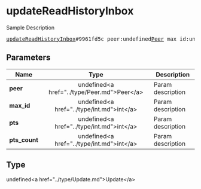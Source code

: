 # updateReadHistoryInbox

Sample Description

<pre>
<a href="../constructor/updateReadHistoryInbox.md">updateReadHistoryInbox</a>#9961fd5c peer:undefined<a href="../type/Peer.md">Peer</a> max_id:undefined<a href="../type/int.md">int</a> pts:undefined<a href="../type/int.md">int</a> pts_count:undefined<a href="../type/int.md">int</a> = undefined<a href="../type/Update.md">Update</a>;
</pre>

## Parameters

| Name | Type | Description |
|------|:----:|-------------|
| **peer** | undefined&lt;a href=&#34;../type/Peer.md&#34;&gt;Peer&lt;/a&gt; | Param description |
| **max_id** | undefined&lt;a href=&#34;../type/int.md&#34;&gt;int&lt;/a&gt; | Param description |
| **pts** | undefined&lt;a href=&#34;../type/int.md&#34;&gt;int&lt;/a&gt; | Param description |
| **pts_count** | undefined&lt;a href=&#34;../type/int.md&#34;&gt;int&lt;/a&gt; | Param description |

## Type

undefined&lt;a href=&#34;../type/Update.md&#34;&gt;Update&lt;/a&gt;
